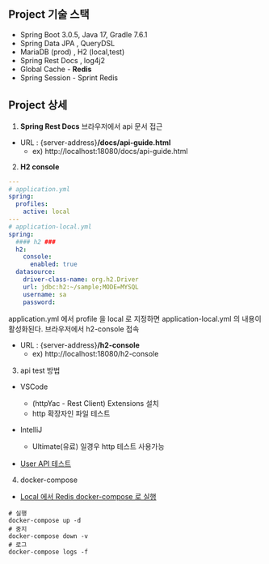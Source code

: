 ## Project 기술 스택
- Spring Boot 3.0.5, Java 17, Gradle 7.6.1
- Spring Data JPA , QueryDSL
- MariaDB (prod) , H2 (local,test)
- Spring Rest Docs , log4j2
- Global Cache - **Redis**
- Spring Session - Sprint Redis 

## Project 상세
1. **Spring Rest Docs**
   브라우저에서 api 문서 접근
- URL : {server-address}**/docs/api-guide.html**
    - ex) http://localhost:18080/docs/api-guide.html

2. **H2 console**

```yaml
---
# application.yml
spring:
  profiles:
    active: local
---
# application-local.yml
spring:
  #### h2 ###
  h2:
    console:
      enabled: true
  datasource:
    driver-class-name: org.h2.Driver
    url: jdbc:h2:~/sample;MODE=MYSQL
    username: sa
    password:
```
application.yml 에서 profile 을 local 로 지정하면 application-local.yml 의 내용이 활성화된다.
브라우저에서 h2-console 접속
- URL : {server-address}**/h2-console**
    - ex) http://localhost:18080/h2-console

3. api test 방법
- VSCode
    - (httpYac - Rest Client) Extensions 설치
    - http 확장자인 파일 테스트
- IntelliJ
    - Ultimate(유료) 일경우 http 테스트 사용가능


- [User API 테스트](http/users.http)

4. docker-compose
- [Local 에서 Redis docker-compose 로 실행](docker/docker-compose.yml)
```shell
# 실행
docker-compose up -d
# 중지
docker-compose down -v
# 로그
docker-compose logs -f 
```